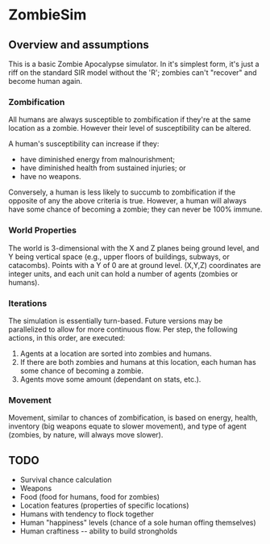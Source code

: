 ZombieSim
=========

Overview and assumptions
------------------------

This is a basic Zombie Apocalypse simulator. In it's simplest form, it's just a riff on the standard SIR model without the 'R'; zombies can't "recover" and become human again.

### Zombification

All humans are always susceptible to zombification if they're at the same location as a zombie. However their level of susceptibility can be altered.

A human's susceptibility can increase if they:
* have diminished energy from malnourishment;
* have diminished health from sustained injuries; or
* have no weapons.

Conversely, a human is less likely to succumb to zombification if the opposite of any the above criteria is true. However, a human will always have some chance of becoming a zombie; they can never be 100% immune.

### World Properties

The world is 3-dimensional with the X and Z planes being ground level, and Y being vertical space (e.g., upper floors of buildings, subways, or catacombs). Points with a Y of 0 are at ground level. (X,Y,Z) coordinates are integer units, and each unit can hold a number of agents (zombies or humans).

### Iterations

The simulation is essentially turn-based. Future versions may be parallelized to allow for more continuous flow. Per step, the following actions, in this order, are executed:
1. Agents at a location are sorted into zombies and humans.
1. If there are both zombies and humans at this location, each human has some chance of becoming a zombie.
1. Agents move some amount (dependant on stats, etc.).

### Movement

Movement, similar to chances of zombification, is based on energy, health, inventory (big weapons equate to slower movement), and type of agent (zombies, by nature, will always move slower).

TODO
----
* Survival chance calculation
* Weapons
* Food (food for humans, food for zombies)
* Location features (properties of specific locations)
* Humans with tendency to flock together
* Human "happiness" levels (chance of a sole human offing themselves)
* Human craftiness -- ability to build strongholds

